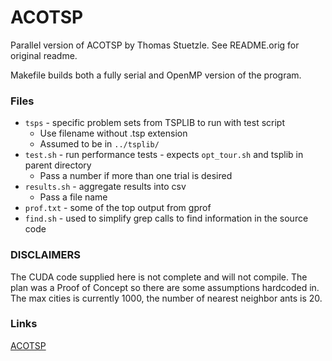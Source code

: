 # ACOTSP
Parallel version of ACOTSP by Thomas Stuetzle.
See README.orig for original readme.

Makefile builds both a fully serial and OpenMP version of the program.

### Files
* `tsps` - specific problem sets from TSPLIB to run with test script
  * Use filename without .tsp extension
  * Assumed to be in `../tsplib/`
* `test.sh` - run performance tests - expects `opt_tour.sh` 
              and tsplib in parent directory
  * Pass a number if more than one trial is desired
* `results.sh` - aggregate results into csv
  * Pass a file name
* `prof.txt` - some of the top output from gprof
* `find.sh` - used to simplify grep calls to find information in the source code

### DISCLAIMERS
The CUDA code supplied here is not complete and will not compile.
The plan was a Proof of Concept so there are some assumptions hardcoded in.
The max cities is currently 1000, the number of nearest neighbor ants is 20.

### Links
[ACOTSP](http://www.aco-metaheuristic.org/aco-code/public-software.html)
